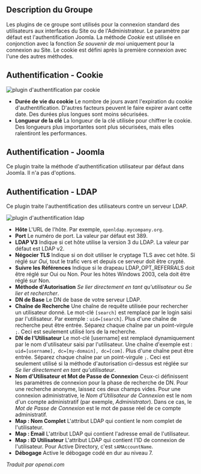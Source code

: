 <!-- Filename: Chunk4x:Extensions_Plugin_Manager_Edit_Authentication_Group  / Display title: Groupe d'authentification -->

## Description du Groupe

Les plugins de ce groupe sont utilisés pour la connexion standard des utilisateurs aux interfaces du Site ou de l'Administrateur. Le paramètre par défaut est l'authentification Joomla. La méthode *Cookie* est utilisée en conjonction avec la fonction *Se souvenir de moi* uniquement pour la connexion au Site. Le cookie est défini après la première connexion avec l'une des autres méthodes.

## Authentification - Cookie

![plugin d'authentification par cookie](../../../en/images/plugins/plugin-group-authentication-cookie.png)

- **Durée de vie du cookie** Le nombre de jours avant l'expiration du cookie d'authentification. D'autres facteurs peuvent le faire expirer avant cette date. Des durées plus longues sont moins sécurisées.
- **Longueur de la clé** La longueur de la clé utilisée pour chiffrer le cookie. Des longueurs plus importantes sont plus sécurisées, mais elles ralentiront les performances.

## Authentification - Joomla

Ce plugin traite la méthode d'authentification utilisateur par défaut dans Joomla. Il n'a pas d'options.

## Authentification - LDAP

Ce plugin traite l'authentification des utilisateurs contre un serveur LDAP.

![plugin d'authentification ldap](../../../en/images/plugins/plugin-group-authentication-ldap.png)

- **Hôte** L'URL de l'hôte. Par exemple, `openldap.mycompany.org`.
- **Port** Le numéro de port. La valeur par défaut est 389.
- **LDAP V3** Indique si cet hôte utilise la version 3 du LDAP. La valeur par défaut est LDAP v2.
- **Négocier TLS** Indique si on doit utiliser le cryptage TLS avec cet hôte. Si réglé sur *Oui*, tout le trafic vers et depuis ce serveur doit être crypté.
- **Suivre les Références** Indique si le drapeau LDAP_OPT_REFERRALS doit être réglé sur Oui ou Non. Pour les hôtes Windows 2003, cela doit être réglé sur Non.
- **Méthode d'Autorisation** *Se lier directement en tant qu'utilisateur* ou *Se lier et rechercher*.
- **DN de Base** Le DN de base de votre serveur LDAP.
- **Chaîne de Recherche** Une chaîne de requête utilisée pour rechercher un utilisateur donné. Le mot-clé `[search]` est remplacé par le login saisi par l'utilisateur. Par exemple : `uid=[search]`. Plus d'une chaîne de recherche peut être entrée. Séparez chaque chaîne par un point-virgule `;`. Ceci est seulement utilisé lors de la recherche.
- **DN de l'Utilisateur** Le mot-clé [username] est remplacé dynamiquement par le nom d'utilisateur saisi par l'utilisateur. Une chaîne d'exemple est : `uid=[username], dc=[my-domain], dc=[com]`. Plus d'une chaîne peut être entrée. Séparez chaque chaîne par un point-virgule `;`. Ceci est seulement utilisé si la méthode d'autorisation ci-dessus est réglée sur *Se lier directement en tant qu'utilisateur*.
- **Nom d'Utilisateur et Mot de Passe de Connexion** Ceux-ci définissent les paramètres de connexion pour la phase de recherche de DN. Pour une recherche anonyme, laissez ces deux champs vides. Pour une connexion administrative, le *Nom d'Utilisateur de Connexion* est le nom d'un compte administratif (par exemple, *Administrator*). Dans ce cas, le *Mot de Passe de Connexion* est le mot de passe réel de ce compte administratif.
- **Map : Nom Complet** L'attribut LDAP qui contient le nom complet de l'utilisateur.
- **Map : Email** L'attribut LDAP qui contient l'adresse email de l'utilisateur.
- **Map : ID Utilisateur** L'attribut LDAP qui contient l'ID de connexion de l'utilisateur. Pour Active Directory, c'est `sAMAccountName`.
- **Débogage** Active le débogage codé en dur au niveau 7.

*Traduit par openai.com*

